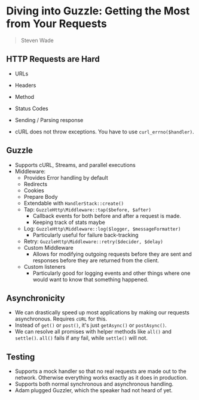 # Diving into Guzzle: Getting the Most from Your Requests

> Steven Wade

## HTTP Requests are Hard

- URLs
- Headers
- Method
- Status Codes
- Sending / Parsing response

- cURL does not throw exceptions. You have to use `curl_errno($handler)`.

## Guzzle

- Supports cURL, Streams, and parallel executions
- Middleware:
  - Provides Error handling by default
  - Redirects
  - Cookies
  - Prepare Body
  - Extendable with `HandlerStack::create()`
  - Tap: `GuzzleHttp\Middleware::tap($before, $after)`
    - Callback events for both before and after a request is made.
    - Keeping track of stats maybe
  - Log: `GuzzleHttp\Middleware::log($logger, $messageFormatter)`
    - Particularly useful for failure back-tracking
  - Retry: `GuzzleHttp\Middleware::retry($decider, $delay)`
  - Custom Middleware
    - Allows for modifying outgoing requests before they are sent and responses before they are returned from the client.
  - Custom listeners
    - Particularly good for logging events and other things where one would want to know that something happened.
    
## Asynchronicity

- We can drastically speed up most applications by making our requests asynchronous. Requires `cURL` for this.
- Instead of `get()` or `post()`, it's just `getAsync()` or `postAsync()`.
- We can resolve all promises with helper methods like `all()` and `settle()`. `all()` fails if any fail, while `settle()` will not.
    
## Testing

- Supports a mock handler so that no real requests are made out to the network. Otherwise everything works exactly as it does in production.
- Supports both normal synchronous and asynchronous handling.
- Adam plugged Guzzler, which the speaker had not heard of yet.

